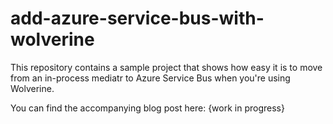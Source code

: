 # add-azure-service-bus-with-wolverine
This repository contains a sample project that shows how easy it is to move from an in-process mediatr to Azure Service Bus when you're using Wolverine.

You can find the accompanying blog post here: {work in progress}
